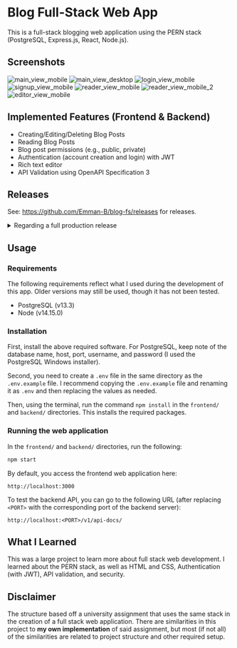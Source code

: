 # Blog Full-Stack Web App

This is a full-stack blogging web application using the PERN stack (PostgreSQL, Express.js, React, Node.js).

## Screenshots
![main_view_mobile](https://user-images.githubusercontent.com/34151856/129804477-212523f3-1606-451c-b4b2-42ae2f82b8e3.png)
![main_view_desktop](https://user-images.githubusercontent.com/34151856/129804587-cc365ee4-a0fa-4c2b-bd55-ddc5f5c868b1.png)
![login_view_mobile](https://user-images.githubusercontent.com/34151856/129804712-0801e36d-b492-4481-9271-c138bdef1824.png)
![signup_view_mobile](https://user-images.githubusercontent.com/34151856/129804752-a6a030e5-9a39-436b-b699-6ce94d6e73d0.png)
![reader_view_mobile](https://user-images.githubusercontent.com/34151856/129804883-867939fc-143d-4b7a-a3dd-93ac11bdeb6d.png)
![reader_view_mobile_2](https://user-images.githubusercontent.com/34151856/129804953-93a7a633-286e-4cac-91f2-4fd1d0d60267.png)
![editor_view_mobile](https://user-images.githubusercontent.com/34151856/129805305-aa90d50c-c841-42be-acdf-841ce319be61.png)

## Implemented Features (Frontend & Backend)
- Creating/Editing/Deleting Blog Posts
- Reading Blog Posts
- Blog post permissions (e.g., public, private)
- Authentication (account creation and login) with JWT
- Rich text editor
- API Validation using OpenAPI Specification 3

## Releases
See: https://github.com/Emman-B/blog-fs/releases for releases.

<details>
    <summary>Regarding a full production release</summary>
    At the moment, I do not have plans to officially deploy this project in a production environment. The current plan is to have the application available to host locally.
</details>

## Usage
### Requirements
The following requirements reflect what I used during the development of this app. Older versions may still be used, though it has not been tested.
- PostgreSQL (v13.3)
- Node (v14.15.0)

### Installation

First, install the above required software. For PostgreSQL, keep note of the database name, host, port, username, and password (I used the PostgreSQL Windows installer).

Second, you need to create a `.env` file in the same directory as the `.env.example` file. I recommend copying the `.env.example` file and renaming it as `.env` and then replacing the values as needed.

Then, using the terminal, run the command `npm install` in the `frontend/` and `backend/` directories. This installs the required packages.

### Running the web application
In the `frontend/` and `backend/` directories, run the following: 
```bash
npm start
```

By default, you access the frontend web application here:
```
http://localhost:3000
```

To test the backend API, you can go to the following URL (after replacing `<PORT>` with the corresponding port of the backend server):
```
http://localhost:<PORT>/v1/api-docs/
```


## What I Learned
This was a large project to learn more about full stack web development. I learned about the PERN stack, as well as HTML and CSS, Authentication (with JWT), API validation, and security.

## Disclaimer
The structure based off a university assignment that uses the same stack in the creation of a full stack web application. There are similarities in this project to **my own implementation** of said assignment, but most (if not all) of the similarities are related to project structure and other required setup.
